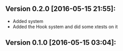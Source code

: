 Version 0.2.0 [2016-05-15 21:55]:
---------------------------------

 - Added system
 - Added the Hook system and did some xtests on it


Version 0.1.0 [2016-05-15 03:04]:
---------------------------------




